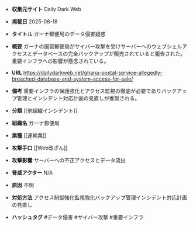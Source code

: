 - **収集元サイト**
Daily Dark Web

- **掲載日**
2025-08-18

- **タイトル**
ガーナ郵便局のデータ侵害疑惑

- **概要**
ガーナの国営郵便局がサイバー攻撃を受けサーバーへのウェブシェルアクセスとデータベースの完全バックアップが販売されていると報告された。重要インフラへの影響が懸念されている。

- **URL**
https://dailydarkweb.net/ghana-postal-service-allegedly-breached-database-and-system-access-for-sale/

- **備考**
重要インフラの保護強化とアクセス監視の徹底が必要でありバックアップ管理とインシデント対応計画の見直しが推奨される。

- **分類**
[[他組織インシデント]]

- **組織名**
ガーナ郵便局

- **業種**
[[運輸業]]

- **攻撃手口**
[[Web改ざん]]

- **攻撃影響**
サーバーへの不正アクセスとデータ流出

- **脅威アクター**
N/A

- **原因**
不明

- **対処方法**
アクセス制御強化監視強化バックアップ管理インシデント対応計画の見直し

- **ハッシュタグ**
#データ侵害 #サイバー攻撃 #重要インフラ
